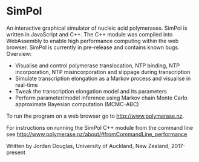 # SimPol

An interactive graphical simulator of nucleic acid polymerases. SimPol is written in JavaScript and C++. The C++ module was compiled into WebAssembly to enable high performance computing within the web browser. SimPol is currently in pre-release and contains known bugs. Overview:

  - Visualise and control polymerase translocation, NTP binding, NTP incorporation, NTP misincorporation and slippage during transcription
  - Simulate transcription elongation as a Markov process and visualise in real-time
  - Tweak the transcription elongation model and its parameters
  - Perform parameter/model inference using Markov chain Monte Carlo approximate Bayesian computation (MCMC-ABC)



To run the program on a web browser go to http://www.polymerase.nz. 

For instructions on running the SimPol C++ module from the command line see http://www.polymerase.nz/about/#fromCommandLine_performance



Written by Jordan Douglas, University of Auckland, New Zealand, 2017-present
